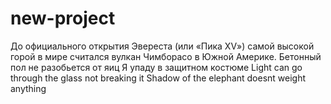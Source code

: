 # new-project
До официального открытия Эвереста (или «Пика XV») самой высокой горой в мире считался вулкан Чимборасо в Южной Америке. 
Бетонный пол не разобьется от яиц
Я упаду в защитном костюме
Light can go through the glass not breaking it
Shadow of the elephant doesnt weight anything

